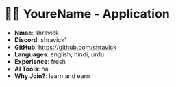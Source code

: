 
#  🧑‍💻 YoureName - Application

- **Nmae**: shravick 
- **Discord**: shravick1
- **GitHub**: https://github.com/shravick
- **Languages**: english, hindi, urdu
- **Experience**: fresh
- **AI Tools**: na
- **Why Join?**: learn and earn
